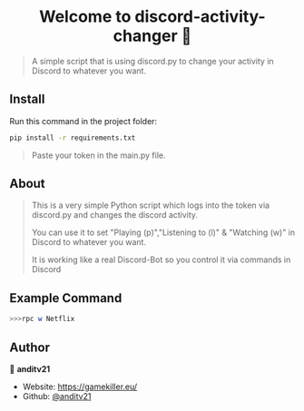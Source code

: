 <h1 align="center">Welcome to discord-activity-changer 👋</h1>
<p>
</p>

> A simple script that is using discord.py to change your activity in Discord to whatever you want.

## Install

Run this command in the project folder: 
```sh 
pip install -r requirements.txt
````
>Paste your token in the main.py file.


## About


><p>This is a very simple Python script which logs into the token via discord.py and changes the discord activity.
><p>You can use it to set "Playing (p)","Listening to (l)" & "Watching (w)" in Discord to whatever you want.
><p>It is working like a real Discord-Bot so you control it via commands in Discord


## Example Command 

```sh
>>>rpc w Netflix
```

## Author

👤 **anditv21**

* Website: https://gamekiller.eu/
* Github: [@anditv21](https://github.com/anditv21)

